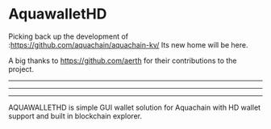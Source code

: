 # AquawalletHD

Picking back up the development of :https://github.com/aquachain/aquachain-kv/
Its new home will be here.

A big thanks to https://github.com/aerth for their contributions to the project.
___
_____
________

AQUAWALLETHD is simple GUI wallet solution for Aquachain with HD wallet support and built in blockchain explorer.
